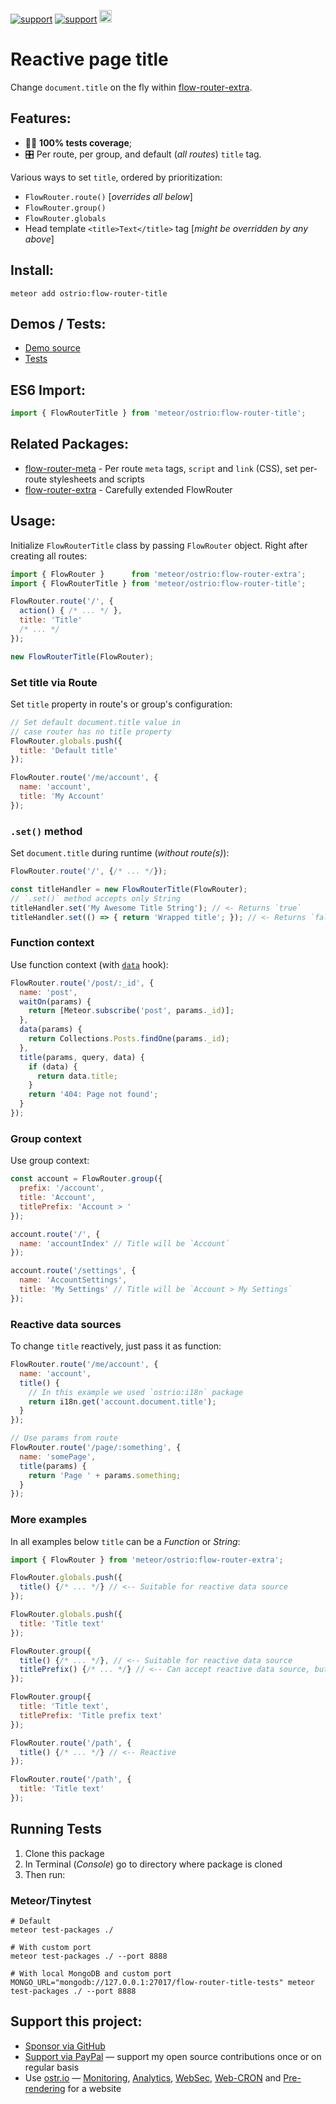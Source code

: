 [![support](https://img.shields.io/badge/support-GitHub-white)](https://github.com/sponsors/dr-dimitru)
[![support](https://img.shields.io/badge/support-PayPal-white)](https://paypal.me/veliovgroup)
<a href="https://ostr.io/info/built-by-developers-for-developers">
  <img src="https://ostr.io/apple-touch-icon-60x60.png" height="20">
</a>

# Reactive page title

Change `document.title` on the fly within [flow-router-extra](https://github.com/veliovgroup/flow-router).

## Features:

- 👨‍🔬 __100% tests coverage__;
- 🎛 Per route, per group, and default (*all routes*) `title` tag.

Various ways to set `title`, ordered by prioritization:

- `FlowRouter.route()` [*overrides all below*]
- `FlowRouter.group()`
- `FlowRouter.globals`
- Head template `<title>Text</title>` tag [*might be overridden by any above*]

## Install:

```shell
meteor add ostrio:flow-router-title
```

## Demos / Tests:

- [Demo source](https://github.com/veliovgroup/Meteor-flow-router-title/tree/master/demo)
- [Tests](https://github.com/veliovgroup/Meteor-flow-router-title/tree/master/tests)

## ES6 Import:

```js
import { FlowRouterTitle } from 'meteor/ostrio:flow-router-title';
```

## Related Packages:

- [flow-router-meta](https://github.com/veliovgroup/Meteor-flow-router-meta#reactive-meta-tags-javascript-and-csss) - Per route `meta` tags, `script` and `link` (CSS), set per-route stylesheets and scripts
- [flow-router-extra](https://github.com/veliovgroup/flow-router#flowrouter-extra) - Carefully extended FlowRouter

## Usage:

Initialize `FlowRouterTitle` class by passing `FlowRouter` object. Right after creating all routes:

```js
import { FlowRouter }      from 'meteor/ostrio:flow-router-extra';
import { FlowRouterTitle } from 'meteor/ostrio:flow-router-title';

FlowRouter.route('/', {
  action() { /* ... */ },
  title: 'Title'
  /* ... */
});

new FlowRouterTitle(FlowRouter);
```

### Set title via Route

Set `title` property in route's or group's configuration:

```js
// Set default document.title value in
// case router has no title property
FlowRouter.globals.push({
  title: 'Default title'
});

FlowRouter.route('/me/account', {
  name: 'account',
  title: 'My Account'
});
```

### `.set()` method

Set `document.title` during runtime (*without route(s)*):

```js
FlowRouter.route('/', {/* ... */});

const titleHandler = new FlowRouterTitle(FlowRouter);
// `.set()` method accepts only String
titleHandler.set('My Awesome Title String'); // <- Returns `true`
titleHandler.set(() => { return 'Wrapped title'; }); // <- Returns `false`, as function can't be set into the `document.title`
```

### Function context

Use function context (with [`data`](https://github.com/veliovgroup/flow-router/blob/master/docs/hooks/data.md) hook):

```js
FlowRouter.route('/post/:_id', {
  name: 'post',
  waitOn(params) {
    return [Meteor.subscribe('post', params._id)];
  },
  data(params) {
    return Collections.Posts.findOne(params._id);
  },
  title(params, query, data) {
    if (data) {
      return data.title;
    }
    return '404: Page not found';
  }
});
```

### Group context

Use group context:

```js
const account = FlowRouter.group({
  prefix: '/account',
  title: 'Account',
  titlePrefix: 'Account > '
});

account.route('/', {
  name: 'accountIndex' // Title will be `Account`
});

account.route('/settings', {
  name: 'AccountSettings',
  title: 'My Settings' // Title will be `Account > My Settings`
});
```

### Reactive data sources

To change `title` reactively, just pass it as function:

```js
FlowRouter.route('/me/account', {
  name: 'account',
  title() {
    // In this example we used `ostrio:i18n` package
    return i18n.get('account.document.title');
  }
});

// Use params from route
FlowRouter.route('/page/:something', {
  name: 'somePage',
  title(params) {
    return 'Page ' + params.something;
  }
});
```

### More examples

In all examples below `title` can be a *Function* or *String*:

```js
import { FlowRouter } from 'meteor/ostrio:flow-router-extra';

FlowRouter.globals.push({
  title() {/* ... */} // <-- Suitable for reactive data source
});

FlowRouter.globals.push({
  title: 'Title text'
});

FlowRouter.group({
  title() {/* ... */}, // <-- Suitable for reactive data source
  titlePrefix() {/* ... */} // <-- Can accept reactive data source, but won't trigger re-computation
});

FlowRouter.group({
  title: 'Title text',
  titlePrefix: 'Title prefix text'
});

FlowRouter.route('/path', {
  title() {/* ... */} // <-- Reactive
});

FlowRouter.route('/path', {
  title: 'Title text'
});
```

## Running Tests

1. Clone this package
2. In Terminal (*Console*) go to directory where package is cloned
3. Then run:

### Meteor/Tinytest

```shell
# Default
meteor test-packages ./

# With custom port
meteor test-packages ./ --port 8888

# With local MongoDB and custom port
MONGO_URL="mongodb://127.0.0.1:27017/flow-router-title-tests" meteor test-packages ./ --port 8888
```

## Support this project:

- [Sponsor via GitHub](https://github.com/sponsors/dr-dimitru)
- [Support via PayPal](https://paypal.me/veliovgroup) — support my open source contributions once or on regular basis
- Use [ostr.io](https://ostr.io) — [Monitoring](https://snmp-monitoring.com), [Analytics](https://ostr.io/info/web-analytics), [WebSec](https://domain-protection.info), [Web-CRON](https://web-cron.info) and [Pre-rendering](https://prerendering.com) for a website
